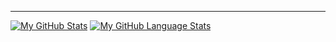 
---
[![My GitHub Stats](https://github-readme-stats.vercel.app/api/?username=SeaUrc&count_private=true&theme=tokyonight&showicons=true)]()
[![My GitHub Language Stats](https://github-readme-stats.vercel.app/api/top-langs/?username=SeaUrc&theme=tokyonight)]()
